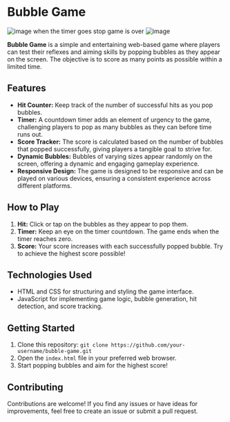 # Bubble Game
![image](https://github.com/Niltiwari7/bubble_game/assets/93751356/b60c5187-266f-4153-85dc-a9867e7db6ab)
when the timer goes stop game is over
![image](https://github.com/Niltiwari7/bubble_game/assets/93751356/60ff261b-f578-43cb-90a8-ca3db8a1d3bd)



**Bubble Game** is a simple and entertaining web-based game where players can test their reflexes and aiming skills by popping bubbles as they appear on the screen. The objective is to score as many points as possible within a limited time.

## Features

- **Hit Counter:** Keep track of the number of successful hits as you pop bubbles.
- **Timer:** A countdown timer adds an element of urgency to the game, challenging players to pop as many bubbles as they can before time runs out.
- **Score Tracker:** The score is calculated based on the number of bubbles that popped successfully, giving players a tangible goal to strive for.
- **Dynamic Bubbles:** Bubbles of varying sizes appear randomly on the screen, offering a dynamic and engaging gameplay experience.
- **Responsive Design:** The game is designed to be responsive and can be played on various devices, ensuring a consistent experience across different platforms.


## How to Play

1. **Hit:** Click or tap on the bubbles as they appear to pop them.
2. **Timer:** Keep an eye on the timer countdown. The game ends when the timer reaches zero.
3. **Score:** Your score increases with each successfully popped bubble. Try to achieve the highest score possible!

## Technologies Used

- HTML and CSS for structuring and styling the game interface.
- JavaScript for implementing game logic, bubble generation, hit detection, and score tracking.

## Getting Started

1. Clone this repository: `git clone https://github.com/your-username/bubble-game.git`
2. Open the `index.html` file in your preferred web browser.
3. Start popping bubbles and aim for the highest score!

## Contributing

Contributions are welcome! If you find any issues or have ideas for improvements, feel free to create an issue or submit a pull request.
